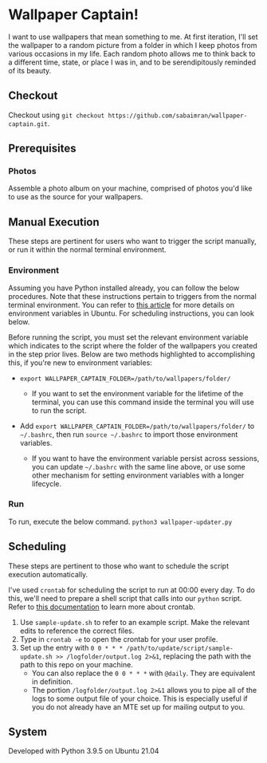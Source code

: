 # Wallpaper Captain!
I want to use wallpapers that mean something to me. At first iteration, I'll set the wallpaper to a random picture from a folder in which I keep photos from various occasions in my life. Each random photo allows me to think back to a different time, state, or place I was in, and to be serendipitously reminded of its beauty.

## Checkout

Checkout using `git checkout https://github.com/sabaimran/wallpaper-captain.git`.

## Prerequisites

### Photos
Assemble a photo album on your machine, comprised of photos you'd like to use as the source for your wallpapers.

## Manual Execution

These steps are pertinent for users who want to trigger the script manually, or run it within the normal terminal environment.

### Environment
Assuming you have Python installed already, you can follow the below procedures. Note that these instructions pertain to triggers from the normal terminal environment. You can refer to [this article](https://devconnected.com/set-environment-variable-bash-how-to/) for more details on environment variables in Ubuntu. For scheduling instructions, you can look below.

Before running the script, you must set the relevant environment variable which indicates to the script where the folder of the wallpapers you created in the step prior lives. Below are two methods highlighted to accomplishing this, if you're new to environment variables:

- `export WALLPAPER_CAPTAIN_FOLDER=/path/to/wallpapers/folder/`
  - If you want to set the environment variable for the lifetime of the terminal, you can use this command inside the terminal you will use to run the script.

- Add `export WALLPAPER_CAPTAIN_FOLDER=/path/to/wallpapers/folder/` to `~/.bashrc`, then run `source ~/.bashrc` to import those environment variables.
  - If you want to have the environment variable persist across sessions, you can update `~/.bashrc` with the same line above, or use some other mechanism for setting environment variables with a longer lifecycle.

### Run
To run, execute the below command.
```python3 wallpaper-updater.py```

## Scheduling

These steps are pertinent to those who want to schedule the script execution automatically. 

I've used `crontab` for scheduling the script to run at 00:00 every day. To do this, we'll need to prepare a shell script that calls into our `python` script. Refer to [this documentation](https://help.ubuntu.com/community/CronHowto) to learn more about crontab.

1. Use `sample-update.sh` to refer to an example script. Make the relevant edits to reference the correct files.
2. Type in `crontab -e` to open the crontab for your user profile.
3. Set up the entry with `0 0 * * * /path/to/update/script/sample-update.sh >> /logfolder/output.log 2>&1`, replacing the path with the path to this repo on your machine.
    - You can also replace the `0 0 * * *` with `@daily`. They are equivalent in definition.
    - The portion `/logfolder/output.log 2>&1` allows you to pipe all of the logs to some output file of your choice. This is especially useful if you do not already have an MTE set up for mailing output to you.

## System
Developed with Python 3.9.5 on Ubuntu 21.04
